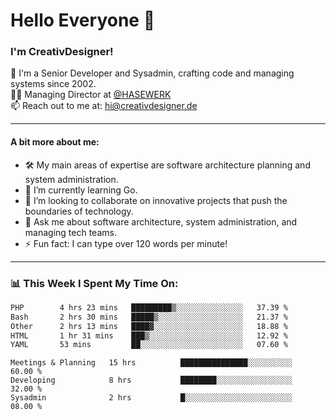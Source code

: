 # Hello Everyone 👋

### I'm CreativDesigner!

🔭 I'm a Senior Developer and Sysadmin, crafting code and managing systems since 2002.  
👨‍💼 Managing Director at [@HASEWERK](https://github.com/HASEWERK)  
📫 Reach out to me at: [hi@creativdesigner.de](mailto:hi@creativdesigner.de)  

---

#### A bit more about me:

- 🛠 My main areas of expertise are software architecture planning and system administration.
- 🌱 I’m currently learning Go.
- 👯 I’m looking to collaborate on innovative projects that push the boundaries of technology.
- 💬 Ask me about software architecture, system administration, and managing tech teams.
- ⚡ Fun fact: I can type over 120 words per minute!  

---

### 📊 **This Week I Spent My Time On:**

<!--START_SECTION:waka-->

```txt
PHP        4 hrs 23 mins   █████████▒░░░░░░░░░░░░░░░   37.39 %
Bash       2 hrs 30 mins   █████▒░░░░░░░░░░░░░░░░░░░   21.37 %
Other      2 hrs 13 mins   ████▓░░░░░░░░░░░░░░░░░░░░   18.88 %
HTML       1 hr 31 mins    ███▒░░░░░░░░░░░░░░░░░░░░░   12.92 %
YAML       53 mins         ██░░░░░░░░░░░░░░░░░░░░░░░   07.60 %
```

<!--END_SECTION:waka-->

```text
Meetings & Planning   15 hrs          ███████████████░░░░░░░░░░   60.00 % 
Developing            8 hrs           ████████░░░░░░░░░░░░░░░░░   32.00 % 
Sysadmin              2 hrs           █░░░░░░░░░░░░░░░░░░░░░░░░   08.00 %

